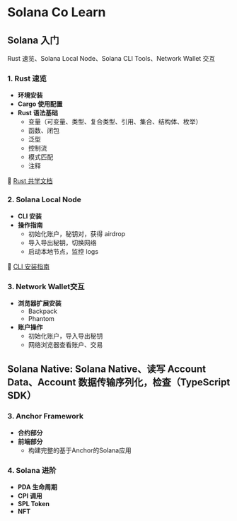 # Solana Co Learn

## Solana 入门

Rust 速览、Solana Local Node、Solana CLI Tools、Network Wallet 交互

### 1. Rust 速览

- **环境安装**
- **Cargo 使用配置**
- **Rust 语法基础**
  - 变量（可变量、类型、复合类型、引用、集合、结构体、枚举）
  - 函数、闭包
  - 泛型
  - 控制流
  - 模式匹配
  - 注释

🔗 [Rust 共学文档](https://github.com/CreatorsDAO/rust-co-learn/blob/main/rust-co-learn.md)

### 2. Solana Local Node

- **CLI 安装**
- **操作指南**
  - 初始化账户，秘钥对，获得 airdrop
  - 导入导出秘钥，切换网络
  - 启动本地节点，监控 logs

🔗 [CLI 安装指南](https://solana.com/zh/developers/guides/getstarted/setup-local-development)

### 3. Network Wallet交互

- **浏览器扩展安装**
  - Backpack
  - Phantom
- **账户操作**
  - 初始化账户，导入导出秘钥
  - 网络浏览器查看账户、交易

## Solana Native: Solana Native、读写 Account Data、Account 数据传输序列化，检查（TypeScript SDK）

### 3. Anchor Framework

- **合约部分**
- **前端部分**
  - 构建完整的基于Anchor的Solana应用

### 4. Solana 进阶

- **PDA 生命周期**
- **CPI 调用**
- **SPL Token**
- **NFT**


